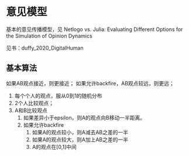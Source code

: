 # 意见模型

基本的意见传播模型，见
Netlogo vs. Julia: Evaluating Different Options for the Simulation of Opinion Dynamics

见书：duffy_2020_DigitalHuman

## 基本算法

如果AB观点接近，则更接近；
如果允许backfire，AB观点较远，则更远；

1. 每个个人的观点，服从0到1的随机分布
2. 2个人比较观点；
3. A和B比较观点
   1. 如果差异小于epsilon，则A的观点向B移动一半距离。
   2. 如果允许backfire
       1. 如果A的观点较小，则A减去AB之差的一半
       2. 如果A的观点较大，则A加上AB之差的一半
       3. A的观点在[0,1]中间


   
